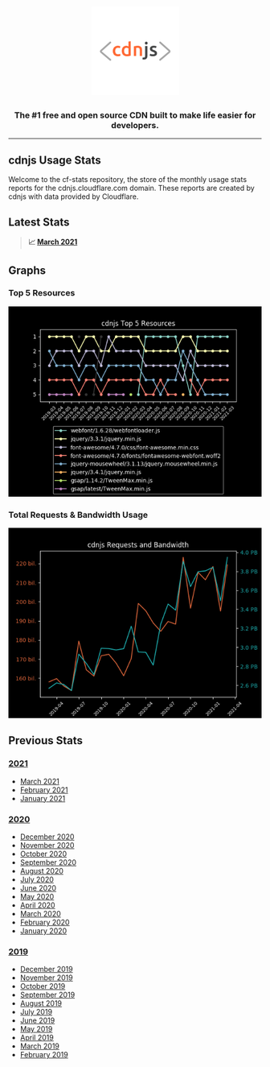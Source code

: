 <h1 align="center">
    <a href="https://cdnjs.com"><img src="https://raw.githubusercontent.com/cdnjs/brand/master/logo/standard/dark-512.png" width="175px" alt="< cdnjs >"></a>
</h1>
 
<h3 align="center">The #1 free and open source CDN built to make life easier for developers.</h3>

---

## cdnjs Usage Stats

Welcome to the cf-stats repository, the store of the monthly usage stats reports for the cdnjs.cloudflare.com domain.
These reports are created by cdnjs with data provided by Cloudflare.

## Latest Stats

> **📈 [March 2021](2021/cdnjs_March_2021.md)**

## Graphs

### Top 5 Resources

![graph](cdnjs_top_5_resources.png)

### Total Requests & Bandwidth Usage

![graph](cdnjs_requests_and_bandwidth.png)

## Previous Stats

### [2021](2021)

* [March 2021](2021/cdnjs_March_2021.md)
* [February 2021](2021/cdnjs_February_2021.md)
* [January 2021](2021/cdnjs_January_2021.md)

### [2020](2020)

* [December 2020](2020/cdnjs_December_2020.md)
* [November 2020](2020/cdnjs_November_2020.md)
* [October 2020](2020/cdnjs_October_2020.md)
* [September 2020](2020/cdnjs_September_2020.md)
* [August 2020](2020/cdnjs_August_2020.md)
* [July 2020](2020/cdnjs_July_2020.md)
* [June 2020](2020/cdnjs_June_2020.md)
* [May 2020](2020/cdnjs_May_2020.md)
* [April 2020](2020/cdnjs_April_2020.md)
* [March 2020](2020/cdnjs_March_2020.md)
* [February 2020](2020/cdnjs_February_2020.md)
* [January 2020](2020/cdnjs_January_2020.md)

### [2019](2019)

* [December 2019](2019/cdnjs_December_2019.md)
* [November 2019](2019/cdnjs_November_2019.md)
* [October 2019](2019/cdnjs_October_2019.md)
* [September 2019](2019/cdnjs_September_2019.md)
* [August 2019](2019/cdnjs_August_2019.md)
* [July 2019](2019/cdnjs_July_2019.md)
* [June 2019](2019/cdnjs_June_2019.md)
* [May 2019](2019/cdnjs_May_2019.md)
* [April 2019](2019/cdnjs_April_2019.md)
* [March 2019](2019/cdnjs_March_2019.md)
* [February 2019](2019/cdnjs_February_2019.md)
